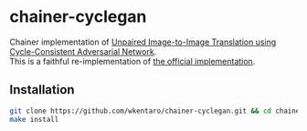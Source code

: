 # chainer-cyclegan

Chainer implementation of [Unpaired Image-to-Image Translation using Cycle-Consistent Adversarial Network](https://arxiv.org/abs/1703.10593).  
This is a faithful re-implementation of [the official implementation](https://github.com/junyanz/pytorch-CycleGAN-and-pix2pix).


## Installation

```bash
git clone https://github.com/wkentaro/chainer-cyclegan.git && cd chainer-cyclegan
make install
```

